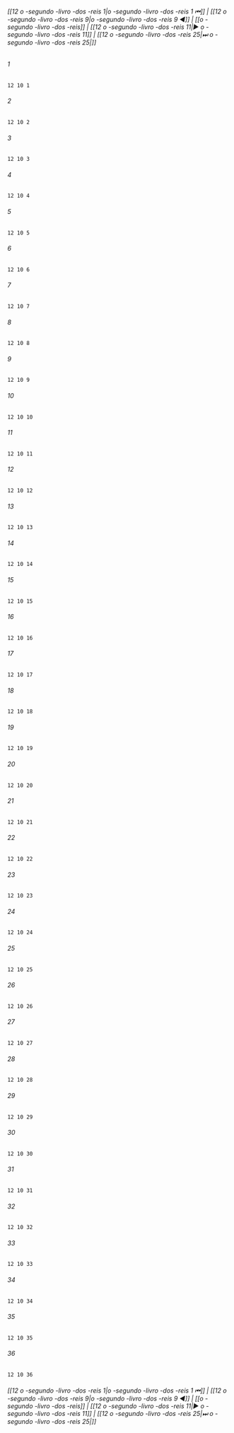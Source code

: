 
###### [[12 o -segundo -livro -dos -reis 1|o -segundo -livro -dos -reis 1 ⏮]] | [[12 o -segundo -livro -dos -reis 9|o -segundo -livro -dos -reis 9 ◀]] | [[o -segundo -livro -dos -reis]] | [[12 o -segundo -livro -dos -reis 11|▶ o -segundo -livro -dos -reis 11]] | [[12 o -segundo -livro -dos -reis 25|⏭ o -segundo -livro -dos -reis 25|]]

###### 1
``` verse
12 10 1 
```
###### 2
``` verse
12 10 2 
```
###### 3
``` verse
12 10 3 
```
###### 4
``` verse
12 10 4 
```
###### 5
``` verse
12 10 5 
```
###### 6
``` verse
12 10 6 
```
###### 7
``` verse
12 10 7 
```
###### 8
``` verse
12 10 8 
```
###### 9
``` verse
12 10 9 
```
###### 10
``` verse
12 10 10 
```
###### 11
``` verse
12 10 11 
```
###### 12
``` verse
12 10 12 
```
###### 13
``` verse
12 10 13 
```
###### 14
``` verse
12 10 14 
```
###### 15
``` verse
12 10 15 
```
###### 16
``` verse
12 10 16 
```
###### 17
``` verse
12 10 17 
```
###### 18
``` verse
12 10 18 
```
###### 19
``` verse
12 10 19 
```
###### 20
``` verse
12 10 20 
```
###### 21
``` verse
12 10 21 
```
###### 22
``` verse
12 10 22 
```
###### 23
``` verse
12 10 23 
```
###### 24
``` verse
12 10 24 
```
###### 25
``` verse
12 10 25 
```
###### 26
``` verse
12 10 26 
```
###### 27
``` verse
12 10 27 
```
###### 28
``` verse
12 10 28 
```
###### 29
``` verse
12 10 29 
```
###### 30
``` verse
12 10 30 
```
###### 31
``` verse
12 10 31 
```
###### 32
``` verse
12 10 32 
```
###### 33
``` verse
12 10 33 
```
###### 34
``` verse
12 10 34 
```
###### 35
``` verse
12 10 35 
```
###### 36
``` verse
12 10 36 
```

###### [[12 o -segundo -livro -dos -reis 1|o -segundo -livro -dos -reis 1 ⏮]] | [[12 o -segundo -livro -dos -reis 9|o -segundo -livro -dos -reis 9 ◀]] | [[o -segundo -livro -dos -reis]] | [[12 o -segundo -livro -dos -reis 11|▶ o -segundo -livro -dos -reis 11]] | [[12 o -segundo -livro -dos -reis 25|⏭ o -segundo -livro -dos -reis 25|]]


